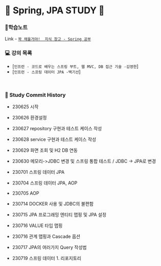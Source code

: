 
# 🐜 Spring, JPA STUDY 🐝

### 📝학습노트
 Link - [`꽉 채울거야!  지식 창고 - Spring 공부`](https://secretj.notion.site/de13558d517c49dfa201b9b2ee4ef1fa?v=9a56cc45dbb6457cbb5abf3def4ef061&pvs=4)
<br>


### 💻 강의 목록
  - [`인프런 - 코드로 배우는 스프링 부트, 웹 MVC, DB 접근 기술 -김영한`]
  - [`인프런 - 스프링 데이터 JPA -백기선`]

<br>

### :star2: Study Commit History

- 230625 시작

- 230626 환경설정

- 230627 repository 구현과 테스트 케이스 작성

- 230628 service 구현과 테스트 케이스 작성

- 230629 화면 조회 및 H2 DB 연동

- 230630 메모리->JDBC 변경 및 스프링 통합 테스트 /  JDBC -> JPA로 변경

- 230701 스프링 데이터 JPA

- 230704 스프링 데이터 JPA, AOP

- 230705 AOP

- 230714 DOCKER 사용 및 JDBC의 불편함

- 230715 JPA 프로그래밍 엔티티 맵핑 및 JPA 설정

- 230716 VALUE 타입 맵핑

- 230716 관계 맵핑과 Cascade 옵션

- 230717 JPA의 여러가지 Query 작성법

- 230719 스프링 데이터 1. 리포지토리
